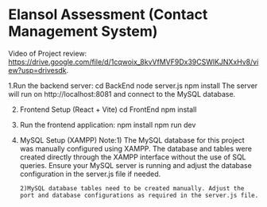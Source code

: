 # Elansol Assessment (Contact Management System)
Video of Project review: https://drive.google.com/file/d/1cqwoix_8kvVfMVF9Dx39CSWlKJNXxHv8/view?usp=drivesdk.

1.Run the backend server:
cd BackEnd
node server.js
npm install
The server will run on http://localhost:8081 and connect to the MySQL database.

2. Frontend Setup (React + Vite)
cd FrontEnd
npm install

3.	Run the frontend application:
npm install
npm run dev

5.	MySQL Setup (XAMPP)
   Note:1) The MySQL database for this project was manually configured using XAMPP. The database and tables were created directly through the XAMPP interface without the use of SQL queries. Ensure your MySQL server          is running and adjust the database configuration in the server.js file if needed.
  	
       	2)MySQL database tables need to be created manually. Adjust the port and database configurations as required in the server.js file.
 
